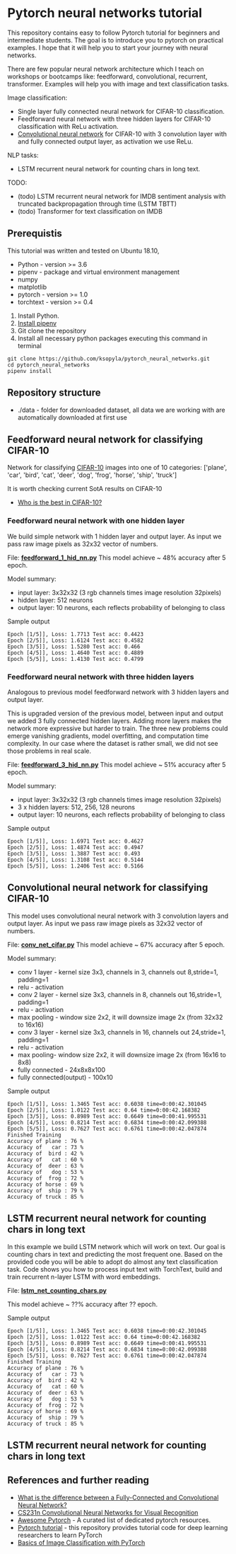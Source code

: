 # Pytorch neural networks tutorial

This repository contains easy to follow Pytorch tutorial for beginners and intermediate students. The goal is to  introduce you to pytorch on practical examples. I hope that it will help you to start your journey with neural networks.

There are few popular neural network architecture which I teach on workshops or bootcamps like: feedforward, convolutional, recurrent, transformer. Examples will help you with image and text classification tasks.

Image classification:
* Single layer fully connected neural network for CIFAR-10 classification. 
* Feedforward neural network with three hidden layers for CIFAR-10 classification with ReLu activation.
* [Convolutional neural network](https://en.wikipedia.org/wiki/Convolutional_neural_network) for CIFAR-10 with 3 convolution layer with and fully connected output layer, as activation we use ReLu.


NLP tasks:
* LSTM recurrent neural network for counting chars in long text.



TODO: 
* (todo) LSTM recurrent neural network for IMDB sentiment analysis with truncated backpropagation through time (LSTM TBTT)
* (todo) Transformer for text classification on IMDB

## Prerequistis

This tutorial was written and tested on Ubuntu 18.10, 

* Python - version >= 3.6 
* pipenv - package and virtual environment management 
* numpy
* matplotlib
* pytorch - version >= 1.0
* torchtext - version >= 0.4


1. Install Python.
1. [Install pipenv](https://pipenv.readthedocs.io/en/latest/install/#pragmatic-installation-of-pipenv)
1. Git clone the repository
1. Install all necessary python packages executing this command in terminal

```
git clone https://github.com/ksopyla/pytorch_neural_networks.git
cd pytorch_neural_networks
pipenv install
```


## Repository structure

* ./data - folder for downloaded dataset, all data we are working with are automatically downloaded at first use


## Feedforward neural network for classifying CIFAR-10

Network for classifying [CIFAR-10](https://www.cs.toronto.edu/~kriz/cifar.html) images into one of 10 categories: ['plane', 'car', 'bird', 'cat', 'deer', 'dog', 'frog', 'horse', 'ship', 'truck']

It is worth checking current SotA results on CIFAR-10
* [Who is the best in CIFAR-10?](http://rodrigob.github.io/are_we_there_yet/build/classification_datasets_results.html#43494641522d3130)


### Feedforward neural network with one hidden layer
We build simple network with 1 hidden layer and output layer. As input we pass raw image pixels as 32x32 vector of numbers.   

File: **[feedforward_1_hid_nn.py](https://github.com/ksopyla/pytorch_neural_networks/blob/master/feedforward_1_hid_nn.py)**
This model achieve ~ 48% accuracy after 5 epoch.

Model summary:
* input layer: 3x32x32 (3 rgb channels times image resolution 32pixels)
* hidden layer: 512 neurons
* output layer: 10 neurons, each reflects probability of belonging to class 

Sample output
```
Epoch [1/5]], Loss: 1.7713 Test acc: 0.4423
Epoch [2/5]], Loss: 1.6124 Test acc: 0.4582
Epoch [3/5]], Loss: 1.5280 Test acc: 0.466
Epoch [4/5]], Loss: 1.4640 Test acc: 0.4889
Epoch [5/5]], Loss: 1.4130 Test acc: 0.4799
```

### Feedforward neural network with three hidden layers
Analogous to previous model feedforward network with 3 hidden layers and output layer. 

This is upgraded version of the previous model, between input and output we added 3 fully connected hidden layers. Adding more layers makes the network more expressive but harder to train. The three new problems could emerge vanishing gradients, model overfitting, and computation time complexity. In our case where the dataset is rather small, we did not see those problems in real scale.


File: **[feedforward_3_hid_nn.py](https://github.com/ksopyla/pytorch_neural_networks/blob/master/feedforward_3_hid_nn.py)**
This model achieve ~ 51% accuracy after 5 epoch.

Model summary:
* input layer: 3x32x32 (3 rgb channels times image resolution 32pixels)
* 3 x hidden layers: 512, 256, 128 neurons
* output layer: 10 neurons, each reflects probability of belonging to class 


Sample output
```
Epoch [1/5]], Loss: 1.6971 Test acc: 0.4627
Epoch [2/5]], Loss: 1.4874 Test acc: 0.4947
Epoch [3/5]], Loss: 1.3887 Test acc: 0.493
Epoch [4/5]], Loss: 1.3108 Test acc: 0.5144
Epoch [5/5]], Loss: 1.2406 Test acc: 0.5166
```

## Convolutional neural network for classifying CIFAR-10

This model uses convolutional neural network with 3 convolution layers and output layer. As input we pass raw image pixels as 32x32 vector of numbers.   

File: **[conv_net_cifar.py](https://github.com/ksopyla/pytorch_neural_networks/blob/master/conv_net_cifar.py)**
This model achieve ~ 67% accuracy after 5 epoch.

Model summary:
* conv 1 layer - kernel size 3x3, channels in 3, channels out 8,stride=1, padding=1
* relu - activation
* conv 2 layer - kernel size 3x3, channels in 8, channels out 16,stride=1, padding=1
* relu - activation
* max pooling - window size 2x2, it will downsize image 2x (from 32x32 to 16x16)
* conv 3 layer - kernel size 3x3, channels in 16, channels out 24,stride=1, padding=1
* relu - activation
* max pooling- window size 2x2, it will downsize image 2x (from 16x16 to 8x8)
* fully connected - 24x8x8x100
* fully connected(output) - 100x10


Sample output
```
Epoch [1/5]], Loss: 1.3465 Test acc: 0.6038 time=0:00:42.301045
Epoch [2/5]], Loss: 1.0122 Test acc: 0.64 time=0:00:42.168382
Epoch [3/5]], Loss: 0.8989 Test acc: 0.6649 time=0:00:41.995531
Epoch [4/5]], Loss: 0.8214 Test acc: 0.6834 time=0:00:42.099388
Epoch [5/5]], Loss: 0.7627 Test acc: 0.6761 time=0:00:42.047874
Finished Training
Accuracy of plane : 76 %
Accuracy of   car : 73 %
Accuracy of  bird : 42 %
Accuracy of   cat : 60 %
Accuracy of  deer : 63 %
Accuracy of   dog : 53 %
Accuracy of  frog : 72 %
Accuracy of horse : 69 %
Accuracy of  ship : 79 %
Accuracy of truck : 85 %

```


## LSTM recurrent neural network for counting chars in long text

In this example we build LSTM network which will work on text. Our goal is counting chars in text and predicting the most frequent one. Based on the provided code you will be able to adopt do almost any text classification task.
Code  shows you how to process input text with TorchText, build and train recurrent n-layer LSTM with word embeddings.

File: **[lstm_net_counting_chars.py](https://github.com/ksopyla/pytorch_neural_networks/blob/master/lstm_net_counting_chars.py)**

This model achieve ~ ??% accuracy after ?? epoch.

Sample output
```
Epoch [1/5]], Loss: 1.3465 Test acc: 0.6038 time=0:00:42.301045
Epoch [2/5]], Loss: 1.0122 Test acc: 0.64 time=0:00:42.168382
Epoch [3/5]], Loss: 0.8989 Test acc: 0.6649 time=0:00:41.995531
Epoch [4/5]], Loss: 0.8214 Test acc: 0.6834 time=0:00:42.099388
Epoch [5/5]], Loss: 0.7627 Test acc: 0.6761 time=0:00:42.047874
Finished Training
Accuracy of plane : 76 %
Accuracy of   car : 73 %
Accuracy of  bird : 42 %
Accuracy of   cat : 60 %
Accuracy of  deer : 63 %
Accuracy of   dog : 53 %
Accuracy of  frog : 72 %
Accuracy of horse : 69 %
Accuracy of  ship : 79 %
Accuracy of truck : 85 %

```

## LSTM recurrent neural network for counting chars in long text






## References and further reading

* [What is the difference between a Fully-Connected and Convolutional Neural Network?](https://www.reddit.com/r/MachineLearning/comments/3yy7ko/what_is_the_difference_between_a_fullyconnected/)
* [CS231n Convolutional Neural Networks for Visual Recognition](http://cs231n.github.io/convolutional-networks/)
* [Awesome Pytorch](https://github.com/bharathgs/Awesome-pytorch-list) - A curated list of dedicated pytorch resources. 
* [Pytorch tutorial](https://github.com/yunjey/pytorch-tutorial) - this repository provides tutorial code for deep learning researchers to learn PyTorch
* [Basics of Image Classification with PyTorch](https://heartbeat.fritz.ai/basics-of-image-classification-with-pytorch-2f8973c51864)